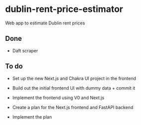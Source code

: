 # dublin-rent-price-estimator
Web app to estimate Dublin rent prices

## Done 
- Daft scraper

## To do
- Set up the new Next.js and Chakra UI project in the frontend
- Build out the initial frontend UI with dummy data + commit it

- Implement the frontend using V0 and Next.js

- Create a plan for the Next.js frontend and FastAPI backend
- Implement the plan